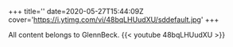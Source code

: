 +++
title=''
date=2020-05-27T15:44:09Z
cover='https://i.ytimg.com/vi/48bqLHUudXU/sddefault.jpg'
+++

All content belongs to GlennBeck.
{{< youtube 48bqLHUudXU >}}
